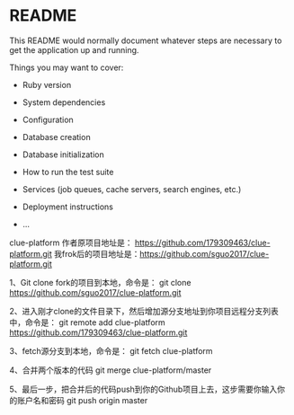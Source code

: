# README

This README would normally document whatever steps are necessary to get the
application up and running.

Things you may want to cover:

* Ruby version

* System dependencies

* Configuration

* Database creation

* Database initialization

* How to run the test suite

* Services (job queues, cache servers, search engines, etc.)

* Deployment instructions

* ...

clue-platform
作者原项目地址是： https://github.com/179309463/clue-platform.git
我frok后的项目地址是：https://github.com/sguo2017/clue-platform.git


1、Git clone fork的项目到本地，命令是：
git clone https://github.com/sguo2017/clue-platform.git

2、进入刚才clone的文件目录下，然后增加源分支地址到你项目远程分支列表中，命令是：
git remote add clue-platform https://github.com/179309463/clue-platform.git

3、fetch源分支到本地，命令是：
git fetch clue-platform

4、合并两个版本的代码
git merge clue-platform/master

5、最后一步，把合并后的代码push到你的Github项目上去，这步需要你输入你的账户名和密码
git push origin master



